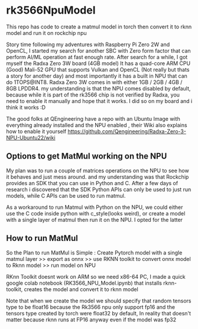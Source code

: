 # rk3566NpuModel
This repo has code to create a matmul model in torch then convert it to rknn model and run it on rockchip npu

Story time 
following my adventures with Raspberry Pi Zero 2W and OpenCL, I started my search for another SBC with Zero form factor that can perform AI/ML operation at fast enough rate.
After search for a while, I got myself the Radxa Zero 3W board (4GB model)
It has a quad-core ARM CPU (Good)
Mali-52 GPU that supports Vulkan and OpenCL (Not really but thats a story for another day)
and most importantly it has a built in NPU that can do 1TOPS@INT8.
Radxa Zero 3W comes in with either 1GB / 2GB / 4GB / 8GB LPDDR4.
my understanding is that the NPU comes disabled by default, because while it is part of the rk3566 chip is not verified by Radxa, you need to enable it manually and hope that it works. I did so on my board and i think it works :D 

The good folks at QEngineering have a repo with an Ubuntu Image with everything already installed and the NPU enabled , their Wiki also explains how to enable it yourself https://github.com/Qengineering/Radxa-Zero-3-NPU-Ubuntu22/wiki 

## Options to get MatMul working on the NPU
My plan was to run a couple of matrices operations on the NPU to see how it behaves and just mess around. and my understanding was that Rockchip provides an SDK that you can use in Python and C. 
After a few days of research i discovered that the SDK Python APIs can only be used to just run models, while C APIs can be used to run matmul.

As a workaround to run Matmul with Python on the NPU, we could either use the C code inside python with c_style(looks weird), or create a model with a single layer of matmul then run it on the NPU. I opted for the latter
## How to run MatMul
So the Plan to run MatMul is Simple :
Create Pytorch model with a single matmul layer >> export as onnx >> use RKNN toolkit to convert onnx model to Rknn model >> run model on NPU

RKnn Toolkit doesnt work on ARM so we need x86-64 PC, I made a quick google colab notebook (RK3566_NPU_Model.ipynb) that installs rknn-toolkit, creates the model and convert it to rknn model

Note that when we create the model we should specify that random tensors type to be float16 because the Rk3566 npu only support fp16 and the tensors type created by torch were float32 by default,
In reality that doesn't matter because rknn runs at FP16 anyway even if the model was fp32
